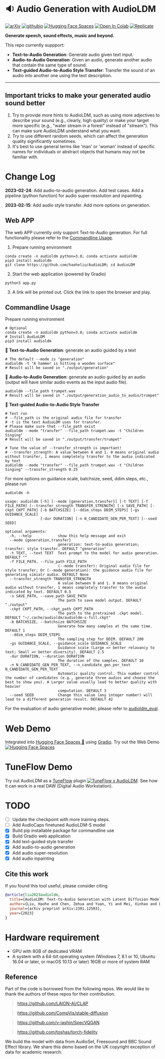 # :sound: Audio Generation with AudioLDM

[![arXiv](https://img.shields.io/badge/arXiv-2301.12503-brightgreen.svg?style=flat-square)](https://arxiv.org/abs/2301.12503)  [![githubio](https://img.shields.io/badge/GitHub.io-Audio_Samples-blue?logo=Github&style=flat-square)](https://audioldm.github.io/)  [![Hugging Face Spaces](https://img.shields.io/badge/%F0%9F%A4%97%20Hugging%20Face-Spaces-blue)](https://huggingface.co/spaces/haoheliu/audioldm-text-to-audio-generation)  [![Open In Colab](https://colab.research.google.com/assets/colab-badge.svg)](https://colab.research.google.com/github/olaviinha/NeuralTextToAudio/blob/main/AudioLDM_pub.ipynb?force_theme=dark)  [![Replicate](https://replicate.com/jagilley/audio-ldm/badge)](https://replicate.com/jagilley/audio-ldm)

<!-- # [![PyPI version](https://badge.fury.io/py/voicefixer.svg)](https://badge.fury.io/py/voicefixer) -->

**Generate speech, sound effects, music and beyond.**

This repo currently suppport: 

- **Text-to-Audio Generation**: Generate audio given text input.
- **Audio-to-Audio Generation**: Given an audio, generate another audio that contain the same type of sound. 
- **Text-guided Audio-to-Audio Style Transfer**: Transfer the sound of an audio into another one using the text description.

<hr>

## Important tricks to make your generated audio sound better
1. Try to provide more hints to AudioLDM, such as using more adjectives to describe your sound (e.g., clearly, high quality) or make your target more specific (e.g., "water stream in a forest" instead of "stream"). This can make sure AudioLDM understand what you want. 
2. Try to use different random seeds, which can affect the generation quality significantly sometimes.
3. It's best to use general terms like 'man' or 'woman' instead of specific names for individuals or abstract objects that humans may not be familiar with.

# Change Log

**2023-02-24**: Add audio-to-audio generation. Add test cases. Add a pipeline (python function) for audio super-resolution and inpainting.

**2023-02-15**: Add audio style transfer. Add more options on generation.

## Web APP

The web APP currently only support Text-to-Audio generation. For full functionality please refer to the [Commandline Usage](https://github.com/haoheliu/AudioLDM#commandline-usage).

1. Prepare running environment
```shell
conda create -n audioldm python=3.8; conda activate audioldm
pip3 install audioldm
git clone https://github.com/haoheliu/AudioLDM; cd AudioLDM
```
2. Start the web application (powered by Gradio)
```shell
python3 app.py
```
3. A link will be printed out. Click the link to open the browser and play.

## Commandline Usage
Prepare running environment
```shell
# Optional
conda create -n audioldm python=3.8; conda activate audioldm
# Install AudioLDM
pip3 install audioldm
```

:star2: **Text-to-Audio Generation**: generate an audio guided by a text
```shell
# The default --mode is "generation"
audioldm -t "A hammer is hitting a wooden surface" 
# Result will be saved in "./output/generation"
```

:star2: **Audio-to-Audio Generation**: generate an audio guided by an audio (output will have similar audio events as the input audio file).
```shell
audioldm --file_path trumpet.wav
# Result will be saved in "./output/generation_audio_to_audio/trumpet"
```

:star2: **Text-guided Audio-to-Audio Style Transfer**
```shell
# Test run
# --file_path is the original audio file for transfer
# -t is the text AudioLDM uses for transfer. 
# Please make sure that --file_path exist
audioldm --mode "transfer" --file_path trumpet.wav -t "Children Singing" 
# Result will be saved in "./output/transfer/trumpet"

# Tune the value of --transfer_strength is important!
# --transfer_strength: A value between 0 and 1. 0 means original audio without transfer, 1 means completely transfer to the audio indicated by text
audioldm --mode "transfer" --file_path trumpet.wav -t "Children Singing" --transfer_strength 0.25
```

For more options on guidance scale, batchsize, seed, ddim steps, etc., please run
```shell
audioldm -h
```
```console
usage: audioldm [-h] [--mode {generation,transfer}] [-t TEXT] [-f FILE_PATH] [--transfer_strength TRANSFER_STRENGTH] [-s SAVE_PATH] [-ckpt CKPT_PATH] [-b BATCHSIZE] [--ddim_steps DDIM_STEPS] [-gs GUIDANCE_SCALE]
                [-dur DURATION] [-n N_CANDIDATE_GEN_PER_TEXT] [--seed SEED]

optional arguments:
  -h, --help            show this help message and exit
  --mode {generation,transfer}
                        generation: text-to-audio generation; transfer: style transfer. DEFAULT "generation"
  -t TEXT, --text TEXT  Text prompt to the model for audio generation. DEFAULT ""
  -f FILE_PATH, --file_path FILE_PATH
                        (--mode transfer): Original audio file for style transfer; Or (--mode generation): the guidance audio file for generating simialr audio. DEFAULT None
  --transfer_strength TRANSFER_STRENGTH
                        A value between 0 and 1. 0 means original audio without transfer, 1 means completely transfer to the audio indicated by text. DEFAULT 0.5
  -s SAVE_PATH, --save_path SAVE_PATH
                        The path to save model output. DEFAULT "./output"
  -ckpt CKPT_PATH, --ckpt_path CKPT_PATH
                        The path to the pretrained .ckpt model. DEFAULT "~/.cache/audioldm/audioldm-s-full.ckpt"
  -b BATCHSIZE, --batchsize BATCHSIZE
                        Generate how many samples at the same time. DEFAULT 1
  --ddim_steps DDIM_STEPS
                        The sampling step for DDIM. DEFAULT 200
  -gs GUIDANCE_SCALE, --guidance_scale GUIDANCE_SCALE
                        Guidance scale (Large => better relavancy to text; Small => better diversity). DEFAULT 2.5
  -dur DURATION, --duration DURATION
                        The duration of the samples. DEFAULT 10
  -n N_CANDIDATE_GEN_PER_TEXT, --n_candidate_gen_per_text N_CANDIDATE_GEN_PER_TEXT
                        Automatic quality control. This number control the number of candidates (e.g., generate three audios and choose the best to show you). A Larger value usually lead to better quality with heavier
                        computation. DEFAULT 3
  --seed SEED           Change this value (any integer number) will lead to a different generation result. DEFAULT 42
```



For the evaluation of audio generative model, please refer to [audioldm_eval](https://github.com/haoheliu/audioldm_eval).

# Web Demo

Integrated into [Hugging Face Spaces 🤗](https://huggingface.co/spaces) using [Gradio](https://github.com/gradio-app/gradio). Try out the Web Demo [![Hugging Face Spaces](https://img.shields.io/badge/%F0%9F%A4%97%20Hugging%20Face-Spaces-blue)](https://huggingface.co/spaces/haoheliu/audioldm-text-to-audio-generation)

# TuneFlow Demo

Try out AudioLDM as a [TuneFlow](https://tuneflow.com) plugin [![TuneFlow x AudioLDM](https://img.shields.io/badge/TuneFlow-AudioLDM-%23C563E6%20)](https://github.com/tuneflow/AudioLDM). See how it can work in a real DAW (Digital Audio Workstation). 

# TODO

- [ ] Update the checkpoint with more training steps.
- [ ] Add AudioCaps finetuned AudioLDM-S model
- [x] Build pip installable package for commandline use
- [x] Build Gradio web application
- [x] Add text-guided style transfer
- [x] Add audio-to-audio generation
- [x] Add audio super-resolution
- [x] Add audio inpainting

## Cite this work

If you found this tool useful, please consider citing
```bibtex
@article{liu2023audioldm,
  title={AudioLDM: Text-to-Audio Generation with Latent Diffusion Models},
  author={Liu, Haohe and Chen, Zehua and Yuan, Yi and Mei, Xinhao and Liu, Xubo and Mandic, Danilo and Wang, Wenwu and Plumbley, Mark D},
  journal={arXiv preprint arXiv:2301.12503},
  year={2023}
}
```

# Hardware requirement
- GPU with 8GB of dedicated VRAM
- A system with a 64-bit operating system (Windows 7, 8.1 or 10, Ubuntu 16.04 or later, or macOS 10.13 or later) 16GB or more of system RAM

## Reference
Part of the code is borrowed from the following repos. We would like to thank the authors of these repos for their contribution. 

> https://github.com/LAION-AI/CLAP

> https://github.com/CompVis/stable-diffusion

> https://github.com/v-iashin/SpecVQGAN 

> https://github.com/toshas/torch-fidelity


We build the model with data from AudioSet, Freesound and BBC Sound Effect library. We share this demo based on the UK copyright exception of data for academic research. 

<!-- This code repo is strictly for research demo purpose only. For commercial use please contact us. -->
